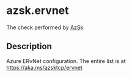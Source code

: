 # azsk.ervnet

The check performed by [AzSk](https://azsk.azurewebsites.net/)

## Description

Azure ERvNet configuration. The entire list is at https://aka.ms/azsktcp/ervnet
